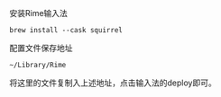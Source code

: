 安装Rime输入法

`brew install --cask squirrel`

配置文件保存地址

`~/Library/Rime`

将这里的文件复制入上述地址，点击输入法的deploy即可。
